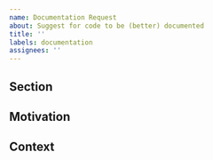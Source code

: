 ```yaml
---
name: Documentation Request
about: Suggest for code to be (better) documented
title: ''
labels: documentation
assignees: ''
---
```


<!--
    Please request documentation in one of the following situations:
    - The documentation for a section is lacking in its entirety.
    - The existing documentation is outdated, misleading or vague.
    - You personally, or somebody else, had trouble doing something that could be helped by proper documentation.

    Please do not request documentation in the following situations:
    - The section is too small;
        as a rule of thumb take at most 10 functions, or its equivalent.
    - Spelling mistakes.
    - The section is still in early development, and can change.

    In these cases a PR is more suited.
-->

## Section
<!-- The section that should be documented -->

## Motivation
<!--
    Reason why this should be documented.
    Examples:
    - What you, or somebody else, tried to do but had trouble because of lacking documentation.
    - A piece of code you helped rework and requires updated information.

    Please be very descriptive, the more information the better the documentation.
-->

## Context
<!--
    Add any additional context like:
    - Screenshots
    - Code
    - References to issues
-->
